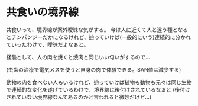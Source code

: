 # 共食いの境界線

共食いって、境界線が案外曖昧な気がする。
今は人に近くて人と違う種となるとチンパンジーだかになるけれど、辿っていけば(一般的にいう)連続的に分かれていったわけで、曖昧だよなぁと。

経験として、人の肉を焼くと焼肉と同じいい匂いがするので...

(虫歯の治療で電気メスを使うと自身の肉で体験できる。SAN値は減少する)

動物の肉を食べない人もいるけれど、辿っていけば植物も動物も元々は同じ生物で連続的な変化を遂げているわけで、境界線は後付けされているなぁと
(後付けされていない境界線なんてあるのかと言われると微妙だけど...)
